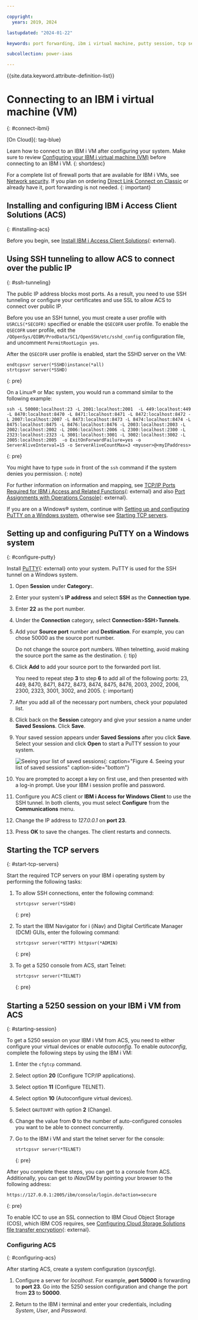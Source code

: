 ```yaml
---

copyright:
  years: 2019, 2024

lastupdated: "2024-01-22"

keywords: port forwarding, ibm i virtual machine, putty session, tcp servers

subcollection: power-iaas

---
```


{{site.data.keyword.attribute-definition-list}}

# Connecting to an IBM i virtual machine (VM)
{: #connect-ibmi}

[On Cloud]{: tag-blue}

Learn how to connect to an IBM i VM after configuring your system. Make sure to review [Configuring your IBM i virtual machine (VM)](/docs/power-iaas?topic=power-iaas-configuring-ibmi) before connecting to an IBM i VM.
{: shortdesc}

For a complete list of firewall ports that are available for IBM i VMs, see [Network security](/docs/power-iaas?topic=power-iaas-network-security). If you plan on ordering [Direct Link Connect on Classic](/docs/power-iaas?topic=power-iaas-ordering-direct-link-connect) or already have it, port forwarding is not needed.
{: important}

## Installing and configuring IBM i Access Client Solutions (ACS)
{: #installing-acs}

Before you begin, see [Install IBM i Access Client Solutions](https://www.ibm.com/support/pages/ibm-i-access-client-solutions){: external}.

## Using SSH tunneling to allow ACS to connect over the public IP
{: #ssh-tunneling}

The public IP address blocks most ports. As a result, you need to use SSH tunneling or configure your certificates and use SSL to allow ACS to connect over public IP.

Before you use an SSH tunnel, you must create a user profile with `USRCLS(*SECOFR)` specified or enable the `QSECOFR` user profile. To enable the `QSECOFR` user profile, edit the `/QOpenSys/QIBM/ProdData/SC1/OpenSSH/etc/sshd_config` configuration file, and uncomment `PermitRootLogin yes`.

After the `QSECOFR` user profile is enabled, start the SSHD server on the VM:

```text
endtcpsvr server(*SSHD)instance(*all)
strtcpsvr server(*SSHD)
```
{: pre}

On a Linux&reg; or Mac system, you would run a command similar to the following example:

```text
ssh -L 50000:localhost:23 -L 2001:localhost:2001  -L 449:localhost:449 -L 8470:localhost:8470 -L 8471:localhost:8471 -L 8472:localhost:8472 -L 2007:localhost:2007 -L 8473:localhost:8473 -L 8474:localhost:8474 -L 8475:localhost:8475 -L 8476:localhost:8476 -L 2003:localhost:2003 -L 2002:localhost:2002 -L 2006:localhost:2006 -L 2300:localhost:2300 -L 2323:localhost:2323 -L 3001:localhost:3001 -L 3002:localhost:3002 -L 2005:localhost:2005  -o ExitOnForwardFailure=yes -o ServerAliveInterval=15 -o ServerAliveCountMax=3 <myuser>@<myIPaddress>
```
{: pre}

You might have to type  `sudo` in front of the `ssh` command if the system denies you permission.
{: note}

For further information on information and mapping, see [TCP/IP Ports Required for IBM i Access and Related Functions](https://www.ibm.com/support/pages/node/644775){: external} and also [Port Assignments with Operations Console](https://www.ibm.com/support/pages/ibm-iseries-port-assignments-operations-console){: external}.

If you are on a Windows&reg; system, continue with [Setting up and configuring PuTTY on a Windows system](#configure-putty), otherwise see [Starting TCP servers](#start-tcp-servers).

## Setting up and configuring PuTTY on a Windows system
{: #configure-putty}

Install [PuTTY](https://www.putty.org/){: external} onto your system. PuTTY is used for the SSH tunnel on a Windows system.

1. Open **Session** under **Category:**.

2. Enter your system's **IP address** and select **SSH** as the **Connection type**.

3. Enter **22** as the port number.

4. Under the **Connection** category, select **Connection**>**SSH**>**Tunnels**.

5. Add your **Source port** number and **Destination**. For example, you  can chose 50000 as the source port number.

    Do not change the source port numbers. When telnetting, avoid making the source port the same as the destination.
    {: tip}

6. Click **Add** to add your source port to the forwarded port list.

    You need to repeat step **3** to step **6** to add all of the following ports: 23, 449, 8470, 8471, 8472, 8473, 8474, 8475, 8476, 2003, 2002, 2006, 2300, 2323, 3001, 3002, and 2005.
    {: important}

7. After you add all of the necessary port numbers, check your populated list.

8. Click back on the **Session** category and give your session a name under **Saved Sessions**. Click **Save**.

9. Your saved session appears under **Saved Sessions** after you click **Save**. Select your session and click **Open** to start a PuTTY session to your system.

    ![Seeing your list of saved sessions](./images/putty-load-sesson.png "Seeing your list of saved sessions"){: caption="Figure 4. Seeing your list of saved sessions" caption-side="bottom"}

10. You are prompted to accept a key on first use, and then presented with a log-in prompt. Use your IBM i session profile and password.

11. Configure you ACS client or **IBM i Access for Windows Client** to use the SSH tunnel. In both clients, you must select **Configure** from the **Communications** menu.

12. Change the IP address to *127.0.0.1* on **port 23**.

13. Press **OK** to save the changes. The client restarts and connects.

## Starting the TCP servers
{: #start-tcp-servers}

Start the required TCP servers on your IBM i operating system by performing the following tasks:

1. To allow SSH connections, enter the following command:

    ```text
    strtcpsvr server(*SSHD)
    ```
    {: pre}

2. To start the IBM Navigator for i (iNav) and Digital Certificate Manager (DCM) GUIs, enter the following command:

    ```text
    strtcpsvr server(*HTTP) httpsvr(*ADMIN)
    ```
    {: pre}

3. To get a 5250 console from ACS, start Telnet:

    ```text
    strtcpsvr server(*TELNET)
    ```
    {: pre}

## Starting a 5250 session on your IBM i VM from ACS
{: #starting-session}

To get a 5250 session on your IBM i VM from ACS, you need to either configure
your virtual devices or enable _autoconfig_. To enable _autoconfig_, complete the following steps by using the IBM i VM:

 1. Enter the `cfgtcp` command.

 2. Select option **20** (Configure TCP/IP applications).

 3. Select option **11** (Configure TELNET).

 4. Select option **10** (Autoconfigure virtual devices).

 5. Select `QAUTOVRT` with option **2** (Change).

 6. Change the value from **0** to the number of auto-configured consoles you want to be able to connect concurrently.

 7. Go to the IBM i VM and start the telnet server for the console:

    ```text
    strtcpsvr server(*TELNET)
    ```
    {: pre}

After you complete these steps, you can get to a console from ACS. Additionally, you can get to _iNav/DM_ by pointing your browser to the following address:


```text
https://127.0.0.1:2005/ibm/console/login.do?action=secure
```
{: pre}

To enable ICC to use an SSL connection to IBM Cloud Object Storage (COS), which IBM COS requires, see [Configuring Cloud Storage Solutions file transfer encryption](https://www.ibm.com/support/knowledgecenter/en/ssw_ibm_i_72/icc/topics/iccutsk_config_ssl.htm){: external}.

### Configuring ACS
{: #configuring-acs}

After starting ACS, create a system configuration (*sysconfig*).

1. Configure a server for *localhost*. For example, **port 50000** is forwarding to **port 23**. Go into the 5250 session configuration and change the port from **23** to **50000**.

2. Return to the IBM i terminal and enter your credentials, including *System*, *User*, and *Password*.
